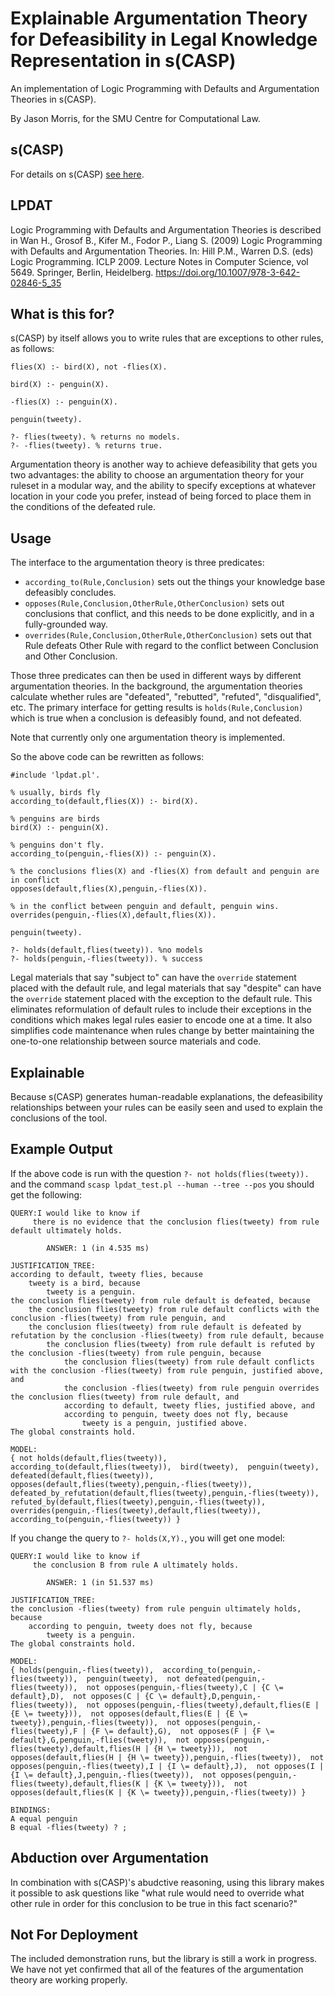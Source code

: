 # Explainable Argumentation Theory for Defeasibility in Legal Knowledge Representation in s(CASP)

An implementation of Logic Programming with Defaults and Argumentation Theories in s(CASP).

By Jason Morris, for the SMU Centre for Computational Law.

## s(CASP)

For details on s(CASP) [see here](https://gitlab.software.imdea.org/ciao-lang/sCASP).

## LPDAT

Logic Programming with Defaults and Argumentation Theories is described in
Wan H., Grosof B., Kifer M., Fodor P., Liang S. (2009) Logic Programming with Defaults and Argumentation Theories. In: Hill P.M., Warren D.S. (eds) Logic Programming. ICLP 2009. Lecture Notes in Computer Science, vol 5649. Springer, Berlin, Heidelberg. https://doi.org/10.1007/978-3-642-02846-5_35

## What is this for?

s(CASP) by itself allows you to write rules that are exceptions to other rules, as follows:

```
flies(X) :- bird(X), not -flies(X).

bird(X) :- penguin(X).

-flies(X) :- penguin(X).

penguin(tweety).

?- flies(tweety). % returns no models.
?- -flies(tweety). % returns true.
```

Argumentation theory is another way to achieve defeasibility that gets you two advantages: the ability to
choose an argumentation theory for your ruleset in a modular way, and the ability to specify exceptions at
whatever location in your code you prefer, instead of being forced to place them in the conditions of the defeated rule.

## Usage

The interface to the argumentation theory is three predicates:

* `according_to(Rule,Conclusion)` sets out the things your knowledge base defeasibly concludes.
* `opposes(Rule,Conclusion,OtherRule,OtherConclusion)` sets out conclusions that conflict, and
  this needs to be done explicitly, and in a fully-grounded way.
* `overrides(Rule,Conclusion,OtherRule,OtherConclusion)` sets out that Rule defeats Other Rule
  with regard to the conflict between Conclusion and Other Conclusion.

Those three predicates can then be used in different ways by different argumentation theories.
In the background, the argumentation theories calculate whether rules are "defeated", "rebutted",
"refuted", "disqualified", etc. The primary interface for getting results is `holds(Rule,Conclusion)`
which is true when a conclusion is defeasibly found, and not defeated.

Note that currently only one argumentation theory is implemented.

So the above code can be rewritten as follows:

```
#include 'lpdat.pl'.

% usually, birds fly
according_to(default,flies(X)) :- bird(X).

% penguins are birds
bird(X) :- penguin(X).

% penguins don't fly.
according_to(penguin,-flies(X)) :- penguin(X).

% the conclusions flies(X) and -flies(X) from default and penguin are in conflict
opposes(default,flies(X),penguin,-flies(X)).

% in the conflict between penguin and default, penguin wins.
overrides(penguin,-flies(X),default,flies(X)).

penguin(tweety).

?- holds(default,flies(tweety)). %no models
?- holds(penguin,-flies(tweety)). % success
```

Legal materials that say "subject to" can have the `override` statement placed with the default rule,
and legal materials that say "despite" can have the `override` statement placed with the exception to the default rule.
This eliminates reformulation of default rules to include their exceptions in the conditions which makes legal rules easier to encode one at a time. It also simplifies code maintenance when rules change
by better maintaining the one-to-one relationship between source materials and code.

## Explainable

Because s(CASP) generates human-readable explanations, the defeasibility
relationships between your rules can be easily seen and used to explain the conclusions of the tool.


## Example Output

If the above code is run with the question `?- not holds(flies(tweety)).` and the command
`scasp lpdat_test.pl --human --tree --pos` you should get the following:

```
QUERY:I would like to know if
     there is no evidence that the conclusion flies(tweety) from rule default ultimately holds.

        ANSWER: 1 (in 4.535 ms)

JUSTIFICATION_TREE:
according to default, tweety flies, because
    tweety is a bird, because
        tweety is a penguin.
the conclusion flies(tweety) from rule default is defeated, because
    the conclusion flies(tweety) from rule default conflicts with the conclusion -flies(tweety) from rule penguin, and
    the conclusion flies(tweety) from rule default is defeated by refutation by the conclusion -flies(tweety) from rule default, because
        the conclusion flies(tweety) from rule default is refuted by the conclusion -flies(tweety) from rule penguin, because
            the conclusion flies(tweety) from rule default conflicts with the conclusion -flies(tweety) from rule penguin, justified above, and
            the conclusion -flies(tweety) from rule penguin overrides the conclusion flies(tweety) from rule default, and
            according to default, tweety flies, justified above, and
            according to penguin, tweety does not fly, because
                tweety is a penguin, justified above.
The global constraints hold.

MODEL:
{ not holds(default,flies(tweety)),  according_to(default,flies(tweety)),  bird(tweety),  penguin(tweety),  defeated(default,flies(tweety)),  opposes(default,flies(tweety),penguin,-flies(tweety)),  defeated_by_refutation(default,flies(tweety),penguin,-flies(tweety)),  refuted_by(default,flies(tweety),penguin,-flies(tweety)),  overrides(penguin,-flies(tweety),default,flies(tweety)),  according_to(penguin,-flies(tweety)) }
```

If you change the query to `?- holds(X,Y).`, you will get one model:

```
QUERY:I would like to know if
     the conclusion B from rule A ultimately holds.

        ANSWER: 1 (in 51.537 ms)

JUSTIFICATION_TREE:
the conclusion -flies(tweety) from rule penguin ultimately holds, because
    according to penguin, tweety does not fly, because
        tweety is a penguin.
The global constraints hold.

MODEL:
{ holds(penguin,-flies(tweety)),  according_to(penguin,-flies(tweety)),  penguin(tweety),  not defeated(penguin,-flies(tweety)),  not opposes(penguin,-flies(tweety),C | {C \= default},D),  not opposes(C | {C \= default},D,penguin,-flies(tweety)),  not opposes(penguin,-flies(tweety),default,flies(E | {E \= tweety})),  not opposes(default,flies(E | {E \= tweety}),penguin,-flies(tweety)),  not opposes(penguin,-flies(tweety),F | {F \= default},G),  not opposes(F | {F \= default},G,penguin,-flies(tweety)),  not opposes(penguin,-flies(tweety),default,flies(H | {H \= tweety})),  not opposes(default,flies(H | {H \= tweety}),penguin,-flies(tweety)),  not opposes(penguin,-flies(tweety),I | {I \= default},J),  not opposes(I | {I \= default},J,penguin,-flies(tweety)),  not opposes(penguin,-flies(tweety),default,flies(K | {K \= tweety})),  not opposes(default,flies(K | {K \= tweety}),penguin,-flies(tweety)) }

BINDINGS: 
A equal penguin 
B equal -flies(tweety) ? ;
```

## Abduction over Argumentation

In combination with s(CASP)'s abudctive reasoning, using this library makes it possible to ask questions like "what rule would need to override what other rule in order for this conclusion to be true in this fact scenario?"

## Not For Deployment

The included demonstration runs, but the library is still a work in progress. We have not yet
confirmed that all of the features of the argumentation theory are working properly.